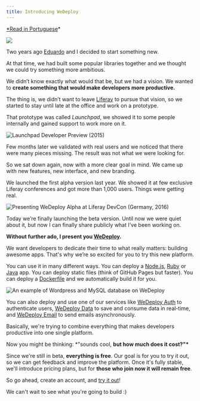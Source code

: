 ```yaml
---
title: Introducing WeDeploy
---
```


[\*Read in Portuguese](/apresentando-wedeploy)\*

![](https://cdn-images-1.medium.com/max/2400/1*W529TFRIga0fGFra4v29kw.jpeg)

Two years ago [Eduardo](https://twitter.com/eduardolundgren) and I decided to start something new.

At that time, we had built some popular libraries together and we thought we could try something more ambitious.

We didn’t know exactly what would that be, but we had a vision. We wanted to **create something that would make developers more productive.**

The thing is, we didn’t want to leave [Liferay](https://www.liferay.com) to pursue that vision, so we started to stay until late at the office and work on a prototype.

That prototype was called _Launchpad_, we showed it to some people internally and gained support to work more on it.

![Launchpad Developer Preview (2015)](https://cdn-images-1.medium.com/max/5760/1*r4tqGjg_7Ub7I4XDdAq1dA.png)

Few months later we validated with real users and we noticed that there were many pieces missing. The result was not what we were looking for.

So we sat down again, now with a more clear goal in mind. We came up with new features, new interface, and new branding.

We launched the first alpha version last year. We showed it at few exclusive Liferay conferences and got more than 1,000 users. Things were getting real.

![Presenting WeDeploy Alpha at Liferay DevCon (Germany, 2016)](https://cdn-images-1.medium.com/max/5760/1*_SKGU-tsAOoRf6Sz8cgUcw.png)

Today we’re finally launching the beta version. Until now we were quiet about it, but now I can finally share publicly what I’ve been working on.

**Without further ado, I present you [WeDeploy](https://wedeploy.com).**

We want developers to dedicate their time to what really matters: building awesome apps. That's why we’re so excited for you to try this new platform.

You can use it in many different ways. You can deploy a [Node.js](https://wedeploy.com/docs/deploy/deploying-nodejs/), [Ruby](https://wedeploy.com/docs/deploy/deploying-ruby/) or [Java](https://wedeploy.com/docs/deploy/deploying-java/) app. You can deploy static files (think of GitHub Pages but faster). You can deploy a [Dockerfile](https://wedeploy.com/docs/deploy/deploying-docker/) and we automatically build it for you.

![An example of Wordpress and MySQL database on WeDeploy](https://cdn-images-1.medium.com/max/2000/1*4DVTd-3dBs7qVClDsVEYfQ.gif)

You can also deploy and use one of our services like [WeDeploy Auth](https://wedeploy.com/docs/auth/getting-started/) to authenticate users, [WeDeploy Data](https://wedeploy.com/docs/data/getting-started/) to save and consume data in real-time, and [WeDeploy Email](https://wedeploy.com/docs/email/getting-started/) to send emails asynchronously.

Basically, we're trying to combine everything that makes developers productive into one single platform.

Now you might be thinking: \*"sounds cool, **but how much does it cost?"\***

Since we're still in beta, **everything is free**. Our goal is for you to try it out, so we can get feedback and improve the platform. Once it's fully stable, we'll introduce pricing plans, but for **those who join now it will remain free**.

So go ahead, create an account, and [try it out](https://console.wedeploy.com)!

We can't wait to see what you're going to build :)
